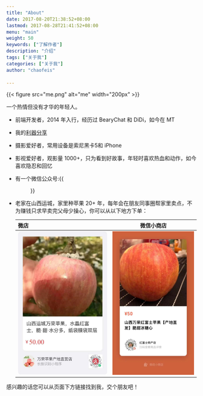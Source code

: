 ```yaml
---
title: "About"
date: 2017-08-20T21:38:52+08:00
lastmod: 2017-08-28T21:41:52+08:00
menu: "main"
weight: 50
keywords: ["了解作者"]
description: "介绍"
tags: ["关于我"]
categories: ["关于我"]
author: "chaofeis"

---
```


[comment]: <> (![Self Picture]&#40;me.png "Me"&#41;)
[comment]: <> ([我的 GitHub]&#40;https://github.com/chafel&#41;)

{{< figure src="me.png" alt="me" width="200px" >}}

一个热情但没有才华的年轻人。 

- 前端开发者，2014 年入行，经历过 BearyChat 和 DiDi，如今在 MT
- 我的[利器分享](https://slides.com/chaofeisun/deck)
- 摄影爱好者，常用设备是索尼黑卡5和 iPhone
- 影视爱好者，观影量 1000+，只为看到好故事，年轻时喜欢热血和动作，如今喜欢隐忍和回忆
- 有一个微信公众号:{{<figure src="wx.jpg" alt="微店" width="400px">}}
- 老家在山西运城，家里种苹果 20+ 年，每年会在朋友同事圈帮家里卖点，不为赚钱只求早卖完父母少操心，你可以从以下地方下单：
  
  | 微店       | 微信小商店         |
  | ------------- |:---------------:| 
  |![微店](apple2.jpg "微店") |![微信小商店](apple1.jpg "微信小商店") |

感兴趣的话您可以从页面下方链接找到我，交个朋友吧！
